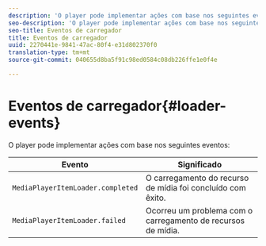 ```yaml
---
description: 'O player pode implementar ações com base nos seguintes eventos '
seo-description: 'O player pode implementar ações com base nos seguintes eventos '
seo-title: Eventos de carregador
title: Eventos de carregador
uuid: 2270441e-9841-47ac-80f4-e31d802370f0
translation-type: tm+mt
source-git-commit: 040655d8ba5f91c98ed0584c08db226ffe1e0f4e

---
```



# Eventos de carregador{#loader-events}

O player pode implementar ações com base nos seguintes eventos:

| Evento | Significado |
|---|---|
| `MediaPlayerItemLoader.completed` | O carregamento do recurso de mídia foi concluído com êxito. |
| `MediaPlayerItemLoader.failed` | Ocorreu um problema com o carregamento de recursos de mídia. |

